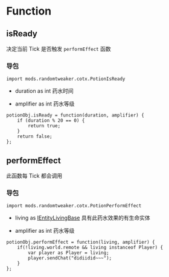 # Function

## isReady

决定当前 Tick 是否触发 `performEffect` 函数

### 导包

```zenscript
import mods.randomtweaker.cotx.PotionIsReady
```

* duration as int 药水时间

* amplifier as int 药水等级

```zenscript
potionObj.isReady = function(duration, amplifier) {
	if (duration % 20 == 0) {
		return true;
	}
	return false;
};
```

## performEffect

此函数每 Tick 都会调用

### 导包

```zenscript
import mods.randomtweaker.cotx.PotionPerformEffect
```

* living as [IEntityLivingBase](https://docs.blamejared.com/1.12/en/Vanilla/Entities/IEntityLivingBase/) 具有此药水效果的有生命实体

* amplifier as int 药水等级

```zenscript
potionObj.performEffect = function(living, amplifier) {
 	if(!living.world.remote && living instanceof Player) {
		var player as Player = living;
		player.sendChat("didiidid~~~");
	}
};
```
